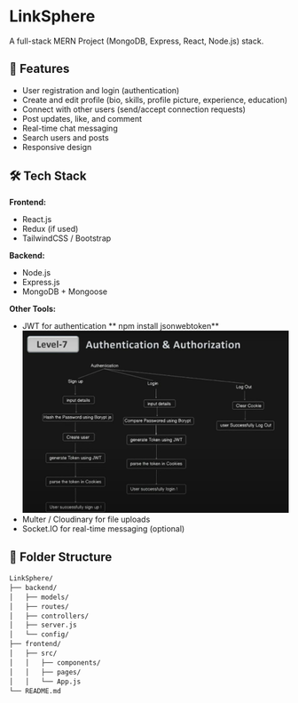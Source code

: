 # LinkSphere

A full-stack MERN Project (MongoDB, Express, React, Node.js) stack.

## 🚀 Features

- User registration and login (authentication)
- Create and edit profile (bio, skills, profile picture, experience, education)
- Connect with other users (send/accept connection requests)
- Post updates, like, and comment
- Real-time chat messaging
- Search users and posts
- Responsive design

## 🛠️ Tech Stack

**Frontend:**

- React.js
- Redux (if used)
- TailwindCSS / Bootstrap

**Backend:**

- Node.js
- Express.js
- MongoDB + Mongoose

**Other Tools:**

- JWT for authentication
  ** npm install jsonwebtoken**
  ![alt text](image.png)
- Multer / Cloudinary for file uploads
- Socket.IO for real-time messaging (optional)

## 📁 Folder Structure

```bash
LinkSphere/
├── backend/
│   ├── models/
│   ├── routes/
│   ├── controllers/
│   ├── server.js
│   └── config/
├── frontend/
│   ├── src/
│   │   ├── components/
│   │   ├── pages/
│   │   └── App.js
└── README.md
```
